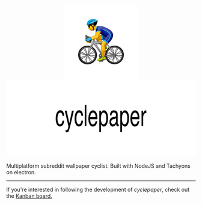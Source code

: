 <p align="center">
<img src='public/logo.png' height='200'><img src='public/cyclepaper.png' height='200'>
</p>

Multiplatform subreddit wallpaper cyclist. Built with NodeJS and Tachyons on electron.

***

If you're interested in following the development of *cyclepaper*, check out the [Kanban board.](https://github.com/jaruserickson/cyclepaper/projects/1)